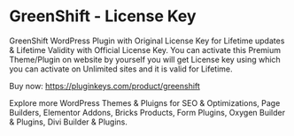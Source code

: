 # GreenShift - License Key
GreenShift WordPress Plugin with Original License Key for Lifetime updates & Lifetime Validity with Official License Key. You can activate this Premium Theme/Plugin on website by yourself you will get License key using which you can activate on Unlimited sites and it is valid for Lifetime.

Buy now: https://pluginkeys.com/product/greenshift

Explore more WordPress Themes & Pluigns for SEO & Optimizations, Page Builders, Elementor Addons, Bricks Products, Form Plugins, Oxygen Builder & Plugins, Divi Builder & Plugins.
